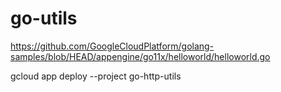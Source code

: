 # go-utils

https://github.com/GoogleCloudPlatform/golang-samples/blob/HEAD/appengine/go11x/helloworld/helloworld.go

gcloud app deploy --project go-http-utils
